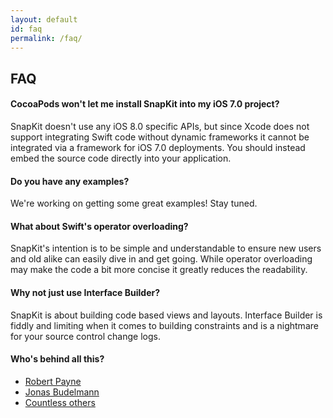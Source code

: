```yaml
---
layout: default
id: faq
permalink: /faq/
---
```

## FAQ

#### CocoaPods won't let me install SnapKit into my iOS 7.0 project?

SnapKit doesn't use any iOS 8.0 specific APIs, but since Xcode does not support integrating Swift code without dynamic frameworks it cannot be integrated via a framework for iOS 7.0 deployments. You should instead embed the source code directly into your application.

#### Do you have any examples?

We're working on getting some great examples! Stay tuned.

#### What about Swift's operator overloading?

SnapKit's intention is to be simple and understandable to ensure new users and old alike can easily dive in and get going. While operator overloading may make the code a bit more concise it greatly reduces the readability.

#### Why not just use Interface Builder?

SnapKit is about building code based views and layouts. Interface Builder is fiddly and limiting when it comes to building constraints and is a nightmare for your source control change logs.

#### Who's behind all this?

* [Robert Payne](https://github.com/robertjpayne)
* [Jonas Budelmann](https://github.com/cloudkite)
* [Countless others](https://github.com/SnapKit/SnapKit/graphs/contributors)
